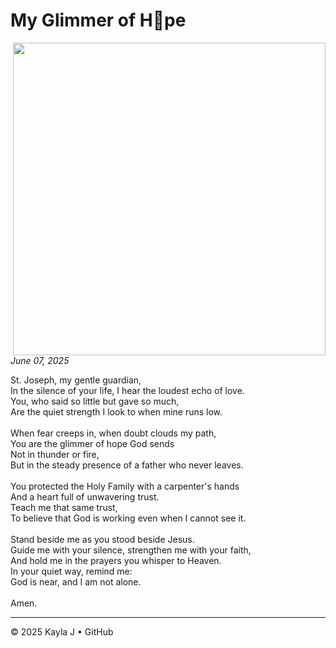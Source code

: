 # My Glimmer of H💚pe

<img src="https://images.squarespace-cdn.com/content/v1/5acea6725417fc059ddcc33f/1639444327892-YCWT3ZZ767H12IBMXTCW/Year+of+St+Joseph+-+bigger.JPG?format=1500w" align="right" height="500px" />

 _June 07, 2025_


St. Joseph, my gentle guardian, <br>
In the silence of your life, I hear the loudest echo of love.<br>
You, who said so little but gave so much,<br>
Are the quiet strength I look to when mine runs low.<br>
<br>
When fear creeps in, when doubt clouds my path,<br>
You are the glimmer of hope God sends <br>
Not in thunder or fire,<br>
But in the steady presence of a father who never leaves.<br>
<br>
You protected the Holy Family with a carpenter's hands<br>
And a heart full of unwavering trust.<br>
Teach me that same trust,<br>
To believe that God is working even when I cannot see it.<br>
<br>
Stand beside me as you stood beside Jesus.<br>
Guide me with your silence, strengthen me with your faith,<br>
And hold me in the prayers you whisper to Heaven.<br>
In your quiet way, remind me:<br>
God is near, and I am not alone.<br>
<br>
Amen. 




---

&copy; 2025 Kayla J &bull; GitHub
